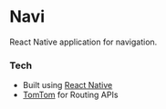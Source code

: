 # Navi

React Native application for navigation.

### Tech
- Built using [React Native](https://facebook.github.io/react-native/)
- [TomTom](https://www.tomtom.com/en_in/) for Routing APIs
